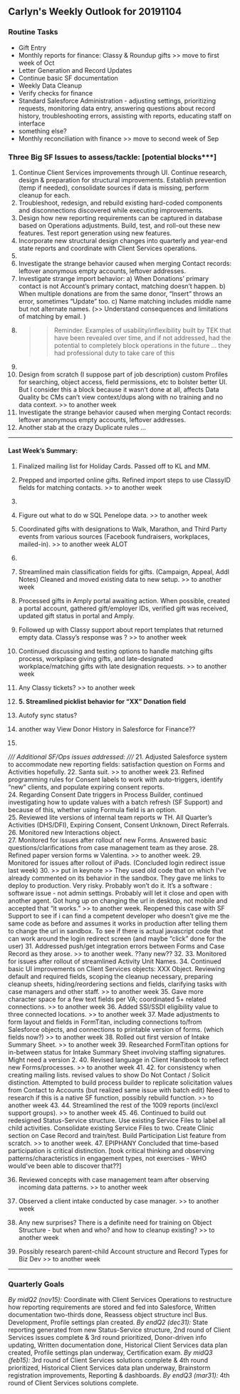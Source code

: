 ## Carlyn's Weekly Outlook for 20191104
### Routine Tasks
* Gift Entry
* Monthly reports for finance: Classy & Roundup gifts >> move to first week of Oct
* Letter Generation and Record Updates
* Continue basic SF documentation
* Weekly Data Cleanup
* Verify checks for finance
* Standard Salesforce Administration - adjusting settings, prioritizing requests, monitoring data entry, answering questions about record history, troubleshooting errors, assisting with reports, educating staff on interface
* something else?
* Monthly reconciliation with finance  >> move to second week of Sep

### Three Big SF Issues to assess/tackle: [potential blocks***]
1. Continue Client Services improvements through UI.  Continue research, design & preparation for structural improvements.  Establish prevention (temp if needed), consolidate sources if data is missing, perform cleanup for each.
2. Troubleshoot, redesign, and rebuild existing hard-coded components and disconnections discovered while executing improvements.
3. Design how new reporting requirements can be captured in database based on Operations adjustments.  Build, test, and roll-out these new features.  Test report generation using new features.
4. Incorporate new structural design changes into quarterly and year-end state reports and coordinate with Client Services operations.
5. 
6. Investigate the strange behavior caused when merging Contact records: leftover anonymous empty accounts, leftover addresses.
7. Investigate strange import behavior: a) When Donations’ primary contact is not Account’s primary contact, matching doesn’t happen.  b) When multiple donations are from the same donor, “Insert” throws an error, sometimes “Update” too.  c) Name matching includes middle name but not alternate names.  (>> Understand consequences and limitations of matching by email. )
8. > > Reminder.  Examples of usability/inflexibility built by TEK that have been revealed over time, and if not addressed, had the potential to completely block operations in the future … they had professional duty to take care of this
9. 
10. Design from scratch (I suppose part of job description) custom Profiles for searching, object access, field permissions, etc to bolster better UI.  But I consider this a block because it wasn’t done at all, affects Data Quality bc CMs can’t view context/dups along with no training and no data context. >> to another week
11. Investigate the strange behavior caused when merging Contact records: leftover anonymous empty accounts, leftover addresses.
12. Another stab at the crazy Duplicate rules …

- - - -
#### Last Week’s Summary:
1. Finalized mailing list for Holiday Cards.  Passed off to KL and MM.
2. Prepped and imported online gifts.  Refined import steps to use ClassyID fields for matching contacts.  >> to another week
3. 
4. Figure out what to do w SQL Penelope data.  >> to another week
5. Coordinated gifts with designations to Walk, Marathon, and Third Party events from various sources (Facebook fundraisers, workplaces, mailed-in). >> to another week  ALOT
6. 
7. Streamlined main classification fields for gifts.  (Campaign, Appeal, Addl Notes)  Cleaned and moved existing data to new setup.   >> to another week
8. Processed gifts in Amply portal awaiting action.  When possible, created a portal account, gathered gift/employer IDs, verified gift was received, updated gift status in portal and Amply. 
9. Followed up with Classy support about report templates that returned empty data.  Classy’s response was ?  >> to another week

7. Continued discussing and testing options to handle matching gifts process, workplace giving gifts, and late-designated workplace/matching gifts with late designation requests. >> to another week

12. Any Classy tickets?  >> to another week
13. **5. Streamlined picklist behavior for “XX” Donation field**
14. Autofy sync status?
15. another way View Donor History in Salesforce for Finance??
16. 

*/// Additional SF/Ops issues addressed: ///*
21. Adjusted Salesforce system to accommodate new reporting fields: satisfaction question on Forms and Activities hopefully.
22. Santa suit. >> to another week
23. Refined programming rules for Consent labels to work with auto-triggers, identify “new” clients, and populate expiring consent reports.  
24. Regarding Consent Date triggers in Process Builder, continued investigating how to update values with a batch refresh (SF Support) and because of this, whether using Formula field is an option.  
25. Reviewed lite versions of internal team reports w TH.  All Quarter’s Activities (DHS/DFI), Expiring Consent, Consent Unknown, Direct Referrals.  
26. Monitored new Interactions object.  
27. Monitored for issues after rollout of new Forms.  Answered basic questions/clarifications from case management team as they arose.
28. Refined paper version forms w Valentina. >> to another week.
29. Monitored for issues after rollout of iPads.  (Concluded login redirect issue last week)
30. >> put in keynote >> They used old code that on which I’ve already commented on its behavior in the sandbox.  They gave me links to deploy to production.  Very risky.  Probably won’t do it. It’s a software : software issue - not admin settings.  Probably will let it close and open with another agent.  Got hung up on changing the url in desktop, not mobile and accepted that “it works.”  >> to another week.  Reopened this case with SF Support to see if i can find a competent developer who doesn’t give me the same code as before and assumes it works in production after telling them to change the url in sandbox.  To see if there is actual javascript code that can work around the login redirect screen (and maybe “click” done for the user) 
31. Addressed push/get integration errors between Forms and Case Record as they arose.   >> to another week.  ??any new??
32. 
33. Monitored for issues after rollout of streamlined Activity Unit Names.
34. Continued basic UI improvements on Client Services objects: XXX Object.  Reviewing default and required fields, scoping the cleanup necessary, preparing cleanup sheets, hiding/reordering sections and fields, clarifying tasks with case managers and other staff.  >> to another week
35. Gave more character space for a few text fields per VA; coordinated 5+ related connections. >> to another week
36. Added SSI/SSDI eligibility value to three connected locations.  >> to another week
37. Made adjustments to form layout and fields in FormTitan, including connections to/from Salesforce objects, and connections to printable version of forms.  (which fields now?) >> to another week
38. Rolled out first version of Intake Summary Sheet. >> to another week
39. Researched FormTitan options for in-between status for Intake Summary Sheet involving staffing signatures.  Might need a version 2.
40. Revised language in Client Handbook to reflect new Forms/processes. >> to another week
41. 
42. for consistency when creating mailing lists.  revised values to show Do Not Contact / Solicit distinction.  Attempted to build process builder to replicate solicitation values from Contact to Accounts (but realized same issue with batch edit)  Need to research if this is a native SF function, possibly rebuild function.  >> to another week
43. 
44. Streamlined the rest of the 1009 reports (incl/excl support groups).  >> to another week
45. 
46. Continued to build out redesigned Status-Service structure.  Use existing Service Files to label all child activities.  Consolidate existing Service Files to two.  Create Clinic section on Case Record and train/test.  Build Participation List feature from scratch.   >> to another week.
47. EPIPHANY Concluded that time-based participation is critical distinction.   [took critical thinking and observing patterns/characteristics in engagement types, not exercises - WHO would’ve been able to discover that??]

36. Reviewed concepts with case management team after observing incoming data patterns.  >> to another week
37. Observed a client intake conducted by case manager. >> to another week

22. Any new surprises?  There is a definite need for training on Object Structure - but when and who?  and how to cleanup existing?  >> to another week
23. Possibly research parent-child Account structure and Record Types for Biz Dev >> to another week

- - - -
### Quarterly Goals
*By midQ2 (nov15):* Coordinate with Client Services Operations to restructure how reporting requirements are stored and fed into Salesforce, Written documentation two-thirds done, Reassess object structure incl Bus. Development, Profile settings plan created.
*By endQ2 (dec31):* State reporting generated from new Status-Service structure, 2nd round of Client Services issues complete & 3rd round prioritized, Donor-driven info updating, Written documentation done, Historical Client Services data plan created, Profile settings plan underway, Certification exam.
*By midQ3 (feb15):* 3rd round of Client Services solutions complete & 4th round prioritized, Historical Client Services data plan underway, Brainstorm registration improvements, Reporting & dashboards.
*By endQ3 (mar31):* 4th round of Client Services solutions complete.